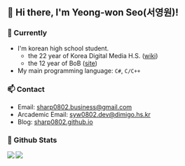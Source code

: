 ## 👋 Hi there, I'm Yeong-won Seo(서영원)!

### 🌱 Currently

- I'm korean high school student.
  - the 22 year of Korea Digital Media H.S. ([wiki](https://en.wikipedia.org/wiki/Korea_Digital_Media_High_School))
  - the 12 year of BoB ([site](https://www.kitribob.kr/))
- My main programming language: `C#`, `C/C++`

### 📫 Contact

- Email: sharp0802.business@gmail.com
- Arcademic Email: syw0802.dev@dimigo.hs.kr
- Blog: [sharp0802.github.io](https://sharp0802.github.io)

### 🔭 Github Stats

<a href="https://github.com/anuraghazra/github-readme-stats">
  <img align="left" src="https://github-readme-stats.vercel.app/api?username=Sharp0802&show_icons=true&theme=github_dark&hide_border=true" />
</a>
<a href="https://github.com/anuraghazra/github-readme-stats">
  <img align="left" src="https://github-readme-stats.vercel.app/api/top-langs/?username=Sharp0802&langs_count=8&layout=compact&theme=github_dark&hide_border=true" />
</a>

<!--
**Sharp0802/Sharp0802** is a ✨ _special_ ✨ repository because its `README.md` (this file) appears on your GitHub profile.

Here are some ideas to get you started:

- 🔭 I’m currently working on ...
- 🌱 I’m currently learning ...
- 👯 I’m looking to collaborate on ...
- 🤔 I’m looking for help with ...
- 💬 Ask me about ...
- 📫 How to reach me: ...
- 😄 Pronouns: ...
- ⚡ Fun fact: ...
-->
